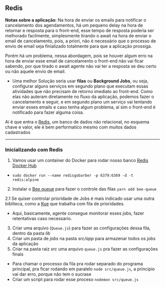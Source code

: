 ## Redis
__Notas sobre a aplicação__:
Na hora de enviar os emails para notificar o cancelamento dos agendamentos, há um pequeno delay na hora de retornar e resposta para o front-end, esse tempo de resposta poderia ser melhorado facilmente, simplesmente tirando o await na hora de enviar o email de cancelamento, pois, a priori, não é necessário que o processo de envio de email seja finializado totalmente para que a aplicação prossiga.

Porém há um problema, nessa abordagem, pois se houver algum erro na hora de enviar esse email de cancelamento o front-end não vai ficar sabendo, por que tirado o await agente não vai ter a resposta se deu certo ou não aquele envio de email.

- Uma melhor Solução seria usar __filas__ ou __Background Jobs__, ou seja, configurar alguns serviços em segundo plano que executam essas atividades que não precisam de retorno imediato ao front-end. Como elas não auteram diretamente no fluxo da aplicação, podemos fazer o cancelamento e seguir, e em segundo plano um serviço vai tentando enviar esses emails e caso tenha algum problema, aí sim o front-end é notificado para fazer alguma coisa.

Aí é que entra o [Redis](https://redis.io), um banco de dados não relacional, no esquema chave e valor, ele é bem performatico mesmo com muitos dados cadastrados

---
### Inicializando com Redis

1) Vamos usar um container do Docker para rodar nosso banco [Redis Docker Hub](https://hub.docker.com/_/redis)
  - `sudo docker run --name redisgobarber -p 6379:6369 -d -t redis:alpine `
2) Instalar o [Bee queue](https://github.com/bee-queue/bee-queue) para fazer o controle das filas
  `yarn add bee-queue`

  2.1 Se quiser controlar prioridade de Jobs é mais indicado usar uma outra bibliteca, como a [Kue](https://github.com/Automattic/kue) que trabalha com fila de prioridades.
  - Aqui, basicamente, agente consegue monitorar esses jobs, fazer retentativas caso necessario.

3) Criar uma arquivo (`Queue.js`) para fazer as configurações dessa fila, dentro da pasta _lib_
4) Criar um pasta de _jobs_ na pasta _src/app_ para armazenar todos os jobs da aplicação
5) Criar  na pasta raiz _src_ uma arquivo `queue.js` pra fazer as configurações finais
  - Para chamar o processo da fila pra rodar separado do programa principal, pra ficar rodando em paralelo
  `node src/queue.js`, a principio vai dar erro, porque não tem o sucrase
  - Criar um script para rodar esse proceso `nodemon src/queue.js`
